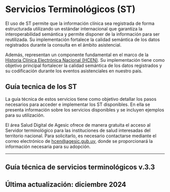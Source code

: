 # Servicios Terminológicos (ST)

El uso de ST permite que la información clínica sea registrada de forma estructurada utilizando un estándar internacional que garantiza la interoperabilidad semántica y permite disponer de la información para ser reutilizada. Su implementación fortalece la calidad semántica de los datos registrados durante la consulta en el ámbito asistencial. 

Además, representan un componente fundamental en el marco de la [Historia Clínica Electrónica Nacional (HCEN)](https://plataformaparticipacionciudadana.gub.uy/link?external_url=https%3A%2F%2Fwww.gub.uy%2Fagencia-gobierno-electronico-sociedad-informacion-conocimiento%2Fnode%2F312). Su implementación tiene como objetivo principal fortalecer la calidad semántica de los datos registrados y su codificación durante los eventos asistenciales en nuestro país.

## Guía tecnica de los ST
La guía técnica de estos servicios tiene como objetivo detallar los pasos necesarios para acceder e implementar los ST disponibles. En ella se presenta información sobre los servicios disponibles y se incluyen ejemplos para su utilización.

El área Salud Digital de Agesic ofrece de manera gratuita el acceso al Servidor terminológico para las instituciones de salud interesadas del territorio nacional. Para solicitarlo, es necesario contactarse mediante el correo electrónico de [hcen@agesic.gub.uy](mailito:hcen@agesic.gub.uy), donde se proporcionará la información necesaria para su adopción.

---
## Guía técnica de servicios terminológicos v.3.3

**Última actualización:**  diciembre 2024
---
